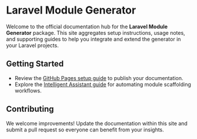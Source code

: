 # Laravel Module Generator

Welcome to the official documentation hub for the **Laravel Module Generator** package. This site aggregates setup instructions, usage notes, and supporting guides to help you integrate and extend the generator in your Laravel projects.

## Getting Started

- Review the [GitHub Pages setup guide](github-pages-setup.md) to publish your documentation.
- Explore the [Intelligent Assistant guide](ia.md) for automating module scaffolding workflows.

## Contributing

We welcome improvements! Update the documentation within this site and submit a pull request so everyone can benefit from your insights.

